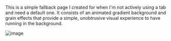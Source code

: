This is a simple fallback page I created for when I'm not actively using a tab and need a default one. It consists of an animated gradient background and grain effects that provide a simple, unobtrusive visual experience to have running in the background.


![image](https://github.com/user-attachments/assets/5516b746-168f-452c-9cad-cc9fc8ba5204)

